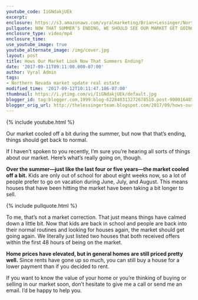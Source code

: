 ```yaml
---
youtube_code: IiGNdakjUEk
excerpt:
enclosure: https://s3.amazonaws.com/vyralmarketing/Brian+Lessinger/Northern+Nevada+Real+Estate-+Hows+Our+Market+Look+Now+That+Summers+Ending%253F.mp4
pullquote: NOW THAT SUMMER’S ENDING, WE SHOULD SEE OUR MARKET GET GOING AGAIN.
enclosure_type: video/mp4
enclosure_time:
use_youtube_image: true
youtube_alternate_image: /img/cover.jpg
layout: post
title: Hows Our Market Look Now That Summers Ending?
date: '2017-09-11T09:11:00.000-07:00'
author: Vyral Admin
tags:
- Northern Nevada market update real estate
modified_time: '2017-09-12T10:11:47.186-07:00'
thumbnail: https://i.ytimg.com/vi/IiGNdakjUEk/default.jpg
blogger_id: tag:blogger.com,1999:blog-622840313272678510.post-9000164056107902403
blogger_orig_url: http://thelessingerteam.blogspot.com/2017/09/hows-our-market-look-now-that-summers.html
---
```

{% include youtube.html %}

Our market cooled off a bit during the summer, but now that that’s ending, things should get back to normal.

If I haven’t spoken to you recently, I’m sure you’re hearing all sorts of things about our market. Here’s what’s really going on, though.

**Over the summer—just like the last four or five years—the market cooled off a bit.** Kids are only out of school for about eight weeks now, so a lot of people prefer to go on vacation during June, July, and August. This means houses that have been hitting the market have been taking a bit longer to sell.

{% include pullquote.html %}

To me, that’s not a market correction. That just means things have calmed down a little bit. Now that kids are back in school and people are back into their normal routines and looking for houses again, the market should get going again. We literally just listed two houses that both received offers within the first 48 hours of being on the market.

**Home prices have elevated, but in general homes are still priced pretty well.** Since rents have gone up so much, you can still buy a house for a lower payment than if you decided to rent.

If you want to know the value of your home or you’re thinking of buying or selling in our market soon, don’t hesitate to give me a call or send me an email. I’d be happy to help you.
